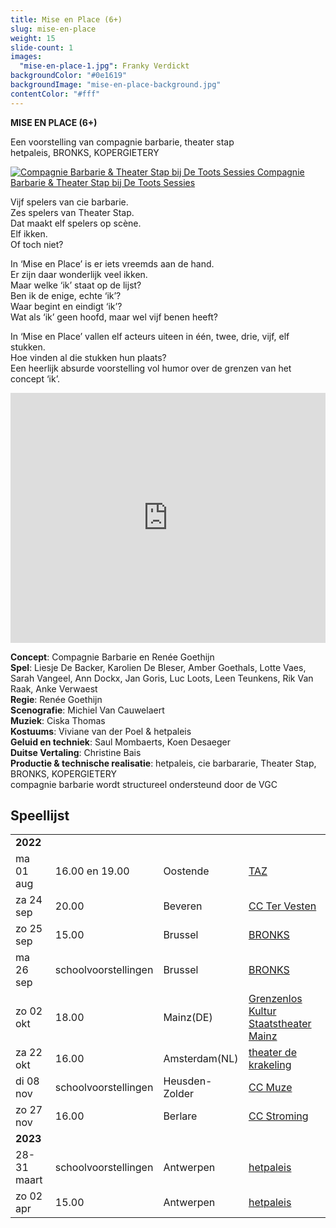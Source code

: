 ```yaml
---
title: Mise en Place (6+)
slug: mise-en-place
weight: 15
slide-count: 1
images:
  "mise-en-place-1.jpg": Franky Verdickt
backgroundColor: "#0e1619"
backgroundImage: "mise-en-place-background.jpg"
contentColor: "#fff"
---
```


<style>
    #main {
        background-repeat: repeat;
    }
    .speellijst a {
      border-bottom-color: rgba(255, 255, 255, 0.4);
    }
</style>

**MISE EN PLACE (6+)**<br>

Een voorstelling van compagnie barbarie, theater stap<br>
hetpaleis, BRONKS, KOPERGIETERY

<a href="https://www.vrt.be/vrtnu/a-z/de-toots-sessies/3/de-toots-sessies-s3a10/" target="_blank"><img src="/img/mise-en-place-toots-sessies.jpg" alt="Compagnie Barbarie & Theater Stap bij De Toots Sessies">
Compagnie Barbarie & Theater Stap bij De Toots Sessies</a>

Vijf spelers van cie barbarie.<br>
Zes spelers van Theater Stap.<br>
Dat maakt elf spelers op scène.<br>
Elf ikken.<br>
Of toch niet?<br>

In ‘Mise en Place’ is er iets vreemds aan de hand.<br>
Er zijn daar wonderlijk veel ikken.<br>
Maar welke ‘ik’ staat op de lijst?<br>
Ben ik de enige, echte ‘ik’?<br>
Waar begint en eindigt ‘ik’?<br>
Wat als ‘ik’ geen hoofd, maar wel vijf benen heeft?<br>

In ‘Mise en Place’ vallen elf acteurs uiteen in één, twee, drie, vijf, elf stukken.<br>
Hoe vinden al die stukken hun plaats?<br>
Een heerlijk absurde voorstelling vol humor over de grenzen van het concept ‘ik’.<br>

<iframe src="https://player.vimeo.com/video/636546880" width="100%" height="400" frameborder="0" allow="autoplay; fullscreen; picture-in-picture" allowfullscreen></iframe>

**Concept**: Compagnie Barbarie en Renée Goethijn<br>
**Spel**: Liesje De Backer, Karolien De Bleser, Amber Goethals, Lotte Vaes, Sarah Vangeel, Ann Dockx, Jan Goris, Luc Loots, Leen Teunkens, Rik Van Raak, Anke Verwaest<br>
**Regie**: Renée Goethijn<br>
**Scenografie**: Michiel Van Cauwelaert<br>
**Muziek**: Ciska Thomas<br>
**Kostuums**: Viviane van der Poel &amp; hetpaleis<br>
**Geluid en techniek**: Saul Mombaerts, Koen Desaeger<br>
**Duitse Vertaling**: Christine Bais<br>
**Productie &amp; technische realisatie**: hetpaleis, cie barbararie, Theater Stap, BRONKS, KOPERGIETERY<br>
compagnie barbarie wordt structureel ondersteund door de VGC

## Speellijst

<div class="table-responsive">
<table class="speellijst">
<tr><td colspan="5"><strong>2022</strong></td></tr>
<tr><td>ma 01 aug</td><td>16.00 en 19.00</td><td>Oostende</td><td><a href="https://www.theateraanzee.be/programma/mise-en-place-6/">TAZ</a></td></tr>
<tr><td>za 24 sep</td><td>20.00</td><td>Beveren</td><td><a href="https://www.tervesten.be/nl/programma/">CC Ter Vesten</a></td></tr>
<tr><td>zo 25 sep</td><td>15.00</td><td>Brussel</td><td><a href="https://www.bronks.be/nl/programma/">BRONKS</a></td></tr>
<tr><td>ma 26 sep</td><td>schoolvoorstellingen</td><td>Brussel</td><td><a href="https://www.bronks.be/nl/programma/">BRONKS</a></td></tr>
<tr><td>zo 02 okt</td><td>18.00</td><td>Mainz(DE)</td><td><a href="https://www.grenzenlos-kultur.de/">Grenzenlos Kultur Staatstheater Mainz</a></td></tr>
<tr><td>za 22 okt</td><td>16.00</td><td>Amsterdam(NL)</td><td><a href="https://krakeling.nl/programma/mise-en-place/">theater de krakeling</a></td></tr>
<tr><td>di 08 nov</td><td>schoolvoorstellingen</td><td>Heusden-Zolder</td><td><a href="https://www.muze.be/dagvoorstellingen.html/">CC Muze</a></td></tr>
<tr><td>zo 27 nov</td><td>16.00</td><td>Berlare</td><td><a href="https://www.berlare.be/e-loket-cc-stroming.html/">CC Stroming</a></td></tr>
  
<tr><td colspan="5"><strong>2023</strong></td></tr>
<tr><td>28-31 maart</td><td>schoolvoorstellingen</td><td>Antwerpen</td><td><a href="https://www.hetpaleis.be/">hetpaleis</a></td></tr>
<tr><td>zo 02 apr</td><td>15.00</td><td>Antwerpen</td><td><a href="https://www.hetpaleis.be/">hetpaleis</a></td></tr>

</table>
</div>
